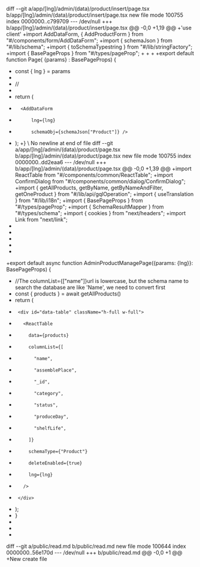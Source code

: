 diff --git a/app/[lng]/admin/(data)/product/insert/page.tsx b/app/[lng]/admin/(data)/product/insert/page.tsx
new file mode 100755
index 0000000..c799709
--- /dev/null
+++ b/app/[lng]/admin/(data)/product/insert/page.tsx
@@ -0,0 +1,19 @@
+'use client'
+import AddDataForm, { AddProductForm } from "#/components/form/AddDataForm";
+import { schemaJson } from "#/lib/schema";
+import { toSchemaTypestring } from "#/lib/stringFactory";
+import { BasePageProps } from "#/types/pageProp";
+
+
+
+export default function Page( {params} : BasePageProps) {
+	const { lng } = params
+
+	// <AddDataForm schemaObj={schemaJson[toSchemaTypestring(type)]}/>
+	
+	return (
+		<AddDataForm
+			lng={lng}
+			schemaObj={schemaJson["Product"]} />
+	);
+}
\ No newline at end of file
diff --git a/app/[lng]/admin/(data)/product/page.tsx b/app/[lng]/admin/(data)/product/page.tsx
new file mode 100755
index 0000000..dd2eaa6
--- /dev/null
+++ b/app/[lng]/admin/(data)/product/page.tsx
@@ -0,0 +1,39 @@
+import ReactTable from "#/components/common/ReactTable";
+import ConfirmDialog from "#/components/common/dialog/ConfirmDialog";
+import { getAllProducts, getByName, getByNameAndFilter, getOneProduct } from "#/lib/api/gqlOperation";
+import { useTranslation } from "#/lib/i18n";
+import { BasePageProps } from "#/types/pageProp";
+import { SchemaResultMapper } from "#/types/schema";
+import { cookies } from "next/headers";
+import Link from "next/link";
+
+
+
+
+
+export default async function AdminProductManagePage({params: {lng}}: BasePageProps) {
+    //The columnList={["name"]}url is lowercase, but the schema name to search the database are like 'Name', we need to convert first
+  const { products } = await getAllProducts()
+    return (
+      <div id="data-table" className="h-full w-full">
+        <ReactTable
+          data={products}
+          columnList={[
+            "name",
+            "assemblePlace",
+            "_id",
+            "category",
+            "status",
+            "produceDay",
+            "shelfLife",
+          ]}
+          schemaType={"Product"}
+          deleteEnabled={true}
+          lng={lng}
+        />
+      </div>
+    );
+  }
+
+
+
diff --git a/public/read.md b/public/read.md
new file mode 100644
index 0000000..56e170d
--- /dev/null
+++ b/public/read.md
@@ -0,0 +1 @@
+New create file
